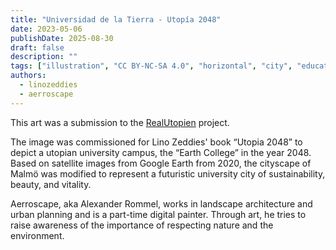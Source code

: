 ```yaml
---
title: "Universidad de la Tierra - Utopía 2048"
date: 2023-05-06
publishDate: 2025-08-30
draft: false
description: ""
tags: ["illustration", "CC BY-NC-SA 4.0", "horizontal", "city", "education", "transport"]
authors:
  - linozeddies
  - aerroscape
---
```


This art was a submission to the [RealUtopien](https://realutopien.info/visuals/earth-college-utopia-2048/) project.

The image was commissioned for Lino Zeddies' book “Utopia 2048” to depict a utopian university campus, the “Earth College” in the year 2048. Based on satellite images from Google Earth from 2020, the cityscape of Malmö was modified to represent a futuristic university city of sustainability, beauty, and vitality.

Aerroscape, aka Alexander Rommel, works in landscape architecture and urban planning and is a part-time digital painter. Through art, he tries to raise awareness of the importance of respecting nature and the environment.
